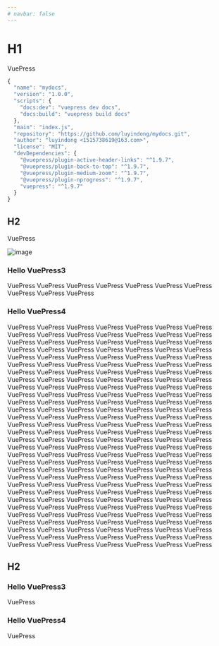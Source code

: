 ```yaml
---
# navbar: false
---
```


# H1
VuePress

```js
{
  "name": "mydocs",
  "version": "1.0.0",
  "scripts": {
    "docs:dev": "vuepress dev docs",
    "docs:build": "vuepress build docs"
  },
  "main": "index.js",
  "repository": "https://github.com/luyindong/mydocs.git",
  "author": "luyindong <1515738619@163.com>",
  "license": "MIT",
  "devDependencies": {
    "@vuepress/plugin-active-header-links": "^1.9.7",
    "@vuepress/plugin-back-to-top": "^1.9.7",
    "@vuepress/plugin-medium-zoom": "^1.9.7",
    "@vuepress/plugin-nprogress": "^1.9.7",
    "vuepress": "^1.9.7"
  }
}
```

## H2
VuePress

![image](https://cdn3.iconfinder.com/data/icons/planets-1/512/Venus-256.png)

### Hello VuePress3
VuePress
VuePress
VuePress
VuePress
VuePress
VuePress
VuePress
VuePress
VuePress
VuePress

### Hello VuePress4
VuePress
VuePress
VuePress
VuePress
VuePress
VuePress
VuePress
VuePress
VuePress
VuePress
VuePress
VuePress
VuePress
VuePress
VuePress
VuePress
VuePress
VuePress
VuePress
VuePress
VuePress
VuePress
VuePress
VuePress
VuePress
VuePress
VuePress
VuePress
VuePress
VuePress
VuePress
VuePress
VuePress
VuePress
VuePress
VuePress
VuePress
VuePress
VuePress
VuePress
VuePress
VuePress
VuePress
VuePress
VuePress
VuePress
VuePress
VuePress
VuePress
VuePress
VuePress
VuePress
VuePress
VuePress
VuePress
VuePress
VuePress
VuePress
VuePress
VuePress
VuePress
VuePress
VuePress
VuePress
VuePress
VuePress
VuePress
VuePress
VuePress
VuePress
VuePress
VuePress
VuePress
VuePress
VuePress
VuePress
VuePress
VuePress
VuePress
VuePress
VuePress
VuePress
VuePress
VuePress
VuePress
VuePress
VuePress
VuePress
VuePress
VuePress
VuePress
VuePress
VuePress
VuePress
VuePress
VuePress
VuePress
VuePress
VuePress
VuePress
VuePress
VuePress
VuePress
VuePress
VuePress
VuePress
VuePress
VuePress
VuePress
VuePress
VuePress
VuePress
VuePress
VuePress
VuePress
VuePress
VuePress
VuePress
VuePress
VuePress
VuePress
VuePress
VuePress
VuePress
VuePress
VuePress
VuePress
VuePress
VuePress
VuePress
VuePress
VuePress
VuePress
VuePress
VuePress
VuePress
VuePress
VuePress
VuePress
VuePress
VuePress
VuePress
VuePress
VuePress
VuePress
VuePress
VuePress
VuePress
VuePress
VuePress
VuePress
VuePress
VuePress
VuePress
VuePress
VuePress
VuePress
VuePress
VuePress
VuePress
VuePress
VuePress
VuePress
VuePress
VuePress
VuePress
VuePress
VuePress
VuePress
VuePress
VuePress
VuePress
VuePress
VuePress
VuePress
VuePress
VuePress
VuePress
VuePress
VuePress
VuePress
VuePress
VuePress
VuePress
VuePress
VuePress
VuePress
VuePress
VuePress
VuePress
VuePress
VuePress
VuePress
VuePress
VuePress
VuePress
VuePress
VuePress
VuePress
VuePress
VuePress
VuePress
VuePress
VuePress
VuePress
VuePress
VuePress
VuePress
VuePress
VuePress
## H2

### Hello VuePress3
VuePress

### Hello VuePress4
VuePress